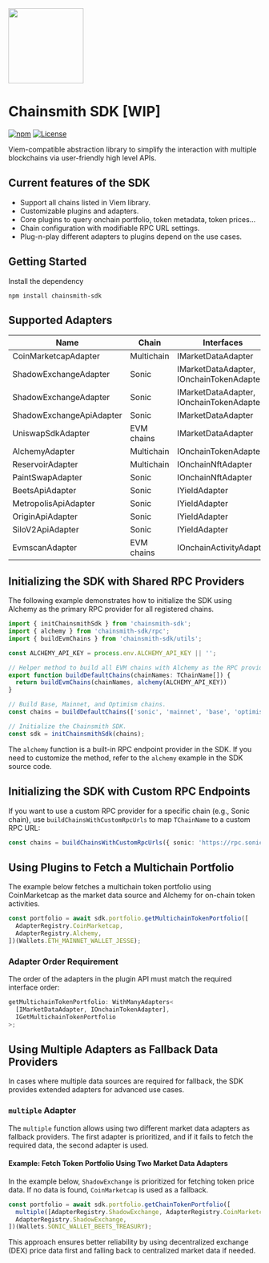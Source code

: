 <img src="https://github.com/user-attachments/assets/e2750716-ef0a-4977-be29-db691126e31b" width="150px"/>

# Chainsmith SDK [WIP]

[![npm](https://img.shields.io/npm/v/chainsmith-sdk)](https://www.npmjs.com/package/chainsmith-sdk)
[![License](https://img.shields.io/npm/l/@chainsmith-sdk)](LICENSE)

Viem-compatible abstraction library to simplify the interaction with multiple blockchains via user-friendly high level APIs.

## Current features of the SDK

- Support all chains listed in Viem library.
- Customizable plugins and adapters.
- Core plugins to query onchain portfolio, token metadata, token prices...
- Chain configuration with modifiable RPC URL settings.
- Plug-n-play different adapters to plugins depend on the use cases.

## Getting Started

Install the dependency

```
npm install chainsmith-sdk
```

## Supported Adapters

| Name                  | Chain      | Interfaces                               |
| --------------------- | ---------- | ---------------------------------------- |
| CoinMarketcapAdapter  | Multichain | IMarketDataAdapter                       |
| ShadowExchangeAdapter | Sonic      | IMarketDataAdapter, IOnchainTokenAdapter |
| ShadowExchangeAdapter | Sonic      | IMarketDataAdapter, IOnchainTokenAdapter |
| ShadowExchangeApiAdapter | Sonic      | IMarketDataAdapter |
| UniswapSdkAdapter     | EVM chains | IMarketDataAdapter                       |
| AlchemyAdapter        | Multichain | IOnchainTokenAdapter                     |
| ReservoirAdapter        | Multichain | IOnchainNftAdapter                     |
| PaintSwapAdapter        | Sonic | IOnchainNftAdapter                     |
| BeetsApiAdapter        | Sonic | IYieldAdapter                     |
| MetropolisApiAdapter        | Sonic | IYieldAdapter                     |
| OriginApiAdapter        | Sonic | IYieldAdapter                     |
| SiloV2ApiAdapter        | Sonic | IYieldAdapter                     |
| EvmscanAdapter        | EVM chains | IOnchainActivityAdapter                  |

## Initializing the SDK with Shared RPC Providers

The following example demonstrates how to initialize the SDK using Alchemy as the primary RPC provider for all registered chains.

```typescript
import { initChainsmithSdk } from 'chainsmith-sdk';
import { alchemy } from 'chainsmith-sdk/rpc';
import { buildEvmChains } from 'chainsmith-sdk/utils';

const ALCHEMY_API_KEY = process.env.ALCHEMY_API_KEY || '';

// Helper method to build all EVM chains with Alchemy as the RPC provider.
export function buildDefaultChains(chainNames: TChainName[]) {
  return buildEvmChains(chainNames, alchemy(ALCHEMY_API_KEY))
}

// Build Base, Mainnet, and Optimism chains.
const chains = buildDefaultChains(['sonic', 'mainnet', 'base', 'optimism']);

// Initialize the Chainsmith SDK.
const sdk = initChainsmithSdk(chains);
```

The `alchemy` function is a built-in RPC endpoint provider in the SDK. If you need to customize the method, refer to the `alchemy` example in the SDK source code.

## Initializing the SDK with Custom RPC Endpoints

If you want to use a custom RPC provider for a specific chain (e.g., Sonic chain), use `buildChainsWithCustomRpcUrls` to map `TChainName` to a custom RPC URL:

```typescript
const chains = buildChainsWithCustomRpcUrls({ sonic: 'https://rpc.soniclabs.com' }, 'evm');
```

## Using Plugins to Fetch a Multichain Portfolio

The example below fetches a multichain token portfolio using CoinMarketcap as the market data source and Alchemy for on-chain token activities.

```typescript
const portfolio = await sdk.portfolio.getMultichainTokenPortfolio([
  AdapterRegistry.CoinMarketcap,
  AdapterRegistry.Alchemy,
])(Wallets.ETH_MAINNET_WALLET_JESSE);
```

### Adapter Order Requirement

The order of the adapters in the plugin API must match the required interface order:

```typescript
getMultichainTokenPortfolio: WithManyAdapters<
  [IMarketDataAdapter, IOnchainTokenAdapter],
  IGetMultichainTokenPortfolio
>;
```

## Using Multiple Adapters as Fallback Data Providers

In cases where multiple data sources are required for fallback, the SDK provides extended adapters for advanced use cases.

### `multiple` Adapter

The `multiple` function allows using two different market data adapters as fallback providers. The first adapter is prioritized, and if it fails to fetch the required data, the second adapter is used.

#### Example: Fetch Token Portfolio Using Two Market Data Adapters

In the example below, `ShadowExchange` is prioritized for fetching token price data. If no data is found, `CoinMarketcap` is used as a fallback.

```typescript
const portfolio = await sdk.portfolio.getChainTokenPortfolio([
  multiple([AdapterRegistry.ShadowExchange, AdapterRegistry.CoinMarketcap]),
  AdapterRegistry.ShadowExchange,
])(Wallets.SONIC_WALLET_BEETS_TREASURY);
```

This approach ensures better reliability by using decentralized exchange (DEX) price data first and falling back to centralized market data if needed.
